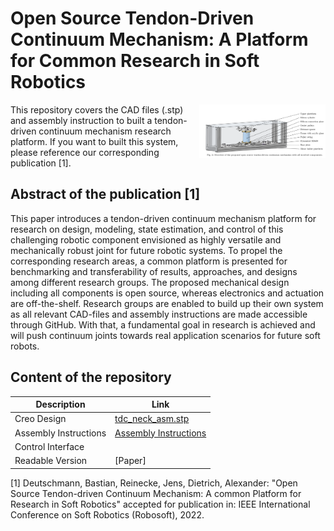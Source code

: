 # Open Source Tendon-Driven Continuum Mechanism: A Platform for Common Research in Soft Robotics 

<p align="center">
<img src="assembly_instructions/figures/overview.png" align="right" width="40%"/>
</p>

This repository covers the CAD files (.stp) and assembly instruction to built a tendon-driven continuum mechanism research platform. If you want to built this system, please reference our corresponding publication [1].

## Abstract of the publication [1]
This paper introduces a tendon-driven continuum mechanism platform for research on design, modeling, state estimation, and control of this challenging robotic component envisioned as highly versatile and mechanically robust joint for future robotic systems. To propel the corresponding research areas, a common platform is presented for benchmarking and transferability of results, approaches, and designs among different research groups. The proposed mechanical design including all components is open source, whereas electronics and actuation are off-the-shelf. Research groups are enabled to build up their own system as all relevant CAD-files and assembly instructions are made accessible through GitHub. With that, a fundamental goal in research is achieved and will push continuum joints towards real application scenarios for future soft robots.

## Content of the repository

| Description | Link |
| --- | --- |
| Creo Design | [tdc_neck_asm.stp](https://github.com/DLR-RM/TendonDrivenContinuum/blob/main/CAD/tdc_neck_asm.stp) |
| Assembly Instructions | [Assembly Instructions](https://github.com/DLR-RM/TendonDrivenContinuum/tree/main/assembly_instructions) |
| Control Interface | | 
| Readable Version | [Paper] |




[1] Deutschmann, Bastian, Reinecke, Jens, Dietrich, Alexander: "Open Source Tendon-driven Continuum Mechanism: A common Platform for Research in Soft Robotics" accepted for publication in: IEEE International Conference on Soft Robotics (Robosoft), 2022.
